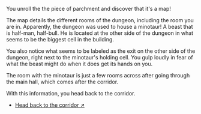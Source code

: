 You unroll the the piece of parchment and discover that it's a map!

The map details the different rooms of the dungeon, including the room you are in. Apparently, the dungeon was used to house a minotaur! A beast that is half-man, half-bull. He is located at the other side of the dungeon in what seems to be the biggest cell in the building.

You also notice what seems to be labeled as the exit on the other side of the dungeon, right next to the minotaur's holding cell. You gulp loudly in fear of what the beast might do when it does get its hands on you.

The room with the minotaur is just a few rooms across after going through the main hall, which comes after the corridor.

With this information, you head back to the corridor.

- [Head back to the corridor ↗](6-C.md)

